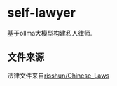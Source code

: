 # self-lawyer

基于ollma大模型构建私人律师.

## 文件来源

法律文件来自[risshun/Chinese_Laws](https://github.com/risshun/Chinese_Laws)
